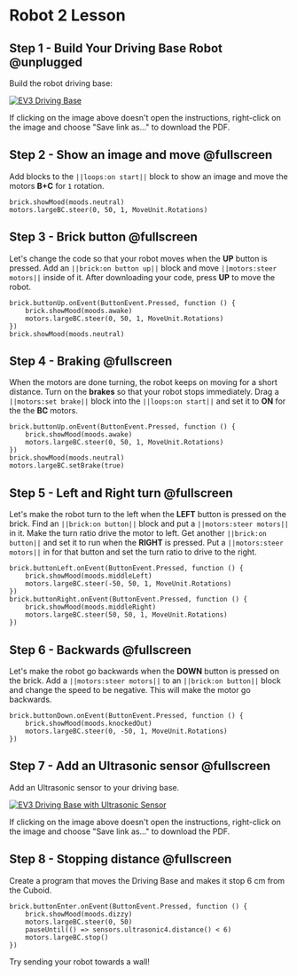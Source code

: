 # Robot 2 Lesson

## Step 1 - Build Your Driving Base Robot @unplugged

Build the robot driving base:

[![EV3 Driving Base](/static/lessons/common/ev3-driving-base.jpg)](https://le-www-live-s.legocdn.com/sc/media/lessons/mindstorms-ev3/building-instructions/ev3-rem-driving-base-79bebfc16bd491186ea9c9069842155e.pdf)

If clicking on the image above doesn't open the instructions, right-click on the image and choose "Save link as..." to download the PDF.

## Step 2 - Show an image and move @fullscreen

Add blocks to the ``||loops:on start||`` block to show an image and move the motors **B+C** for ``1`` rotation.

```blocks
brick.showMood(moods.neutral)
motors.largeBC.steer(0, 50, 1, MoveUnit.Rotations)
```

## Step 3 - Brick button @fullscreen

Let's change the code so that your robot moves when the **UP** button is pressed.
Add an ``||brick:on button up||`` block and move ``||motors:steer motors||`` inside of it.
After downloading your code, press **UP** to move the robot.

```blocks
brick.buttonUp.onEvent(ButtonEvent.Pressed, function () {
    brick.showMood(moods.awake)
    motors.largeBC.steer(0, 50, 1, MoveUnit.Rotations)
})
brick.showMood(moods.neutral)
```

## Step 4 - Braking @fullscreen

When the motors are done turning, the robot keeps on moving for a short distance. 
Turn on the **brakes** so that your robot stops immediately.
Drag a ``||motors:set brake||`` block into the ``||loops:on start||`` and set it to **ON** for the the **BC** motors.

```blocks
brick.buttonUp.onEvent(ButtonEvent.Pressed, function () {
    brick.showMood(moods.awake)
    motors.largeBC.steer(0, 50, 1, MoveUnit.Rotations)
})
brick.showMood(moods.neutral)
motors.largeBC.setBrake(true)
```

## Step 5 - Left and Right turn @fullscreen

Let's make the robot turn to the left when the **LEFT** button is pressed on the brick.
Find an ``||brick:on button||`` block and put a ``||motors:steer motors||`` in it. Make the turn ratio drive the motor to left.
Get another ``||brick:on button||`` and set it to run when the **RIGHT** is pressed.
Put a ``||motors:steer motors||`` in for that button and set the turn ratio to drive to the right.

```blocks
brick.buttonLeft.onEvent(ButtonEvent.Pressed, function () {
    brick.showMood(moods.middleLeft)
    motors.largeBC.steer(-50, 50, 1, MoveUnit.Rotations)
})
brick.buttonRight.onEvent(ButtonEvent.Pressed, function () {
    brick.showMood(moods.middleRight)
    motors.largeBC.steer(50, 50, 1, MoveUnit.Rotations)
})
```

## Step 6 - Backwards @fullscreen

Let's make the robot go backwards when the **DOWN** button is pressed on the brick.
Add a ``||motors:steer motors||`` to an ``||brick:on button||`` block and change the speed to be negative. This will make the motor go backwards.

```blocks
brick.buttonDown.onEvent(ButtonEvent.Pressed, function () {
    brick.showMood(moods.knockedOut)
    motors.largeBC.steer(0, -50, 1, MoveUnit.Rotations)
})
```

## Step 7 - Add an Ultrasonic sensor @fullscreen

Add an Ultrasonic sensor to your driving base.

[![EV3 Driving Base with Ultrasonic Sensor](/static/lessons/common/ev3-ultrasonic-sensor-driving-base.jpg)](https://le-www-live-s.legocdn.com/sc/media/lessons/mindstorms-ev3/building-instructions/ev3-ultrasonic-sensor-driving-base-61ffdfa461aee2470b8ddbeab16e2070.pdf)

If clicking on the image above doesn't open the instructions, right-click on the image and choose "Save link as..." to download the PDF.

## Step 8 - Stopping distance @fullscreen

Create a program that moves the Driving Base and makes it stop 6 cm from the Cuboid.

```blocks
brick.buttonEnter.onEvent(ButtonEvent.Pressed, function () {
    brick.showMood(moods.dizzy)
    motors.largeBC.steer(0, 50)
    pauseUntil(() => sensors.ultrasonic4.distance() < 6)
    motors.largeBC.stop()
})
```

Try sending your robot towards a wall!